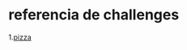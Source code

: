 # referencia de challenges

1.[pizza](https://github.com/josechavez14/core-code-from-scratch-readme/blob/11faac5ece5fe4aec81c6fcd32bbea2d8fe22292/Week%201/Solutions%20for%20challenges/1pizza/readme.md)